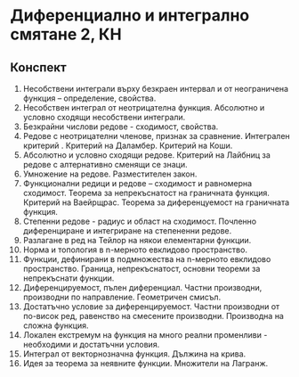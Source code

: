 # Диференциално и интегрално смятане 2, КН

## Конспект
1. Несобствени интеграли върху безкраен интервал и от неограничена функция – определение, свойства.
2. Несобствен интеграл от неотрицателна функция. Абсолютно и условно сходящи  несобствени интеграли.
3. Безкрайни числови редове - сходимост, свойства.
4. Редове с неотрицателни членове, признак за сравнение. Интегрален критерий . Критерий на Даламбер. Критерий на Коши. 
5. Абсолютно и условно сходящи  редове. Критерий на Лайбниц за редове с алтернативно сменящи се знаци.
6. Умножение на редове. Разместителен закон.
7. Функционални редици и редове – сходимост и равномерна сходимост. Теорема за непрекъснатост на граничната функция. Критерий на Ваейрщрас. Теорема за диференцуемост на граничната функция.
8. Степенни редове - радиус и област на сходимост. Почленно диференциране и интегриране на степененни редове.
9. Разлагане в ред на Тейлор на някои елементарни функции.
10. Норма и топология в n-мерното евклидово  пространство.
11. Функции, дефинирани в подмножества на n-мерното евклидово  пространство. Граница, непрекъснатост, основни теореми за непрекъснати функции.
12. Диференцируемост, пълен диференциал. Частни производни, производни по направление. Геометричен смисъл. 
13. Достатъчно условие за диференцируемост. Частни производни от по-висок ред, равенство на смесените производни. Производна на сложна функция.
14. Локален екстремум на функция на много реални променливи - необходими и достатъчни условия.
15. Интеграл от векторнозначна функция. Дължина на крива. 
16. Идея за теорема за неявните функции. Множители на Лагранж.

